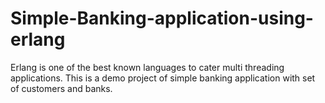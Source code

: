 # Simple-Banking-application-using-erlang
Erlang is one of the best known languages to cater multi threading applications. This is a demo project of simple banking application with set of customers and banks.
